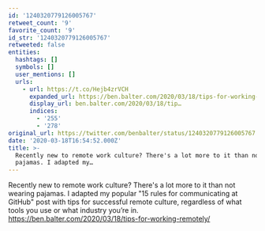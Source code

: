 ```yaml
---
id: '1240320779126005767'
retweet_count: '9'
favorite_count: '9'
id_str: '1240320779126005767'
retweeted: false
entities:
  hashtags: []
  symbols: []
  user_mentions: []
  urls:
    - url: https://t.co/Hejb4zrVCH
      expanded_url: https://ben.balter.com/2020/03/18/tips-for-working-remotely/
      display_url: ben.balter.com/2020/03/18/tip…
      indices:
        - '255'
        - '278'
original_url: https://twitter.com/benbalter/status/1240320779126005767
date: '2020-03-18T16:54:52.000Z'
title: >-
  Recently new to remote work culture? There's a lot more to it than not wearing
  pajamas. I adapted my…
---
```


Recently new to remote work culture? There's a lot more to it than not wearing pajamas. I adapted my popular "15 rules for communicating at GitHub" post with tips for successful remote culture, regardless of what tools you use or what industry you’re in. https://ben.balter.com/2020/03/18/tips-for-working-remotely/